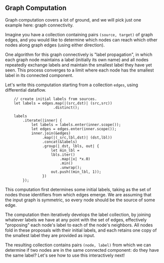 ## Graph Computation

Graph computation covers a lot of ground, and we will pick just one example here: graph connectivity.

Imagine you have a collection containing pairs `(source, target)` of graph edges, and you would like to determine which nodes can reach which other nodes along graph edges (using either direction).

One algorithm for this graph connectively is "label propagation", in which each graph node maintains a label (initially its own name) and all nodes repeatedly exchange labels and maintain the smallest label they have yet seen. This process converges to a limit where each node has the smallest label in its connected component.

Let's write this computation starting from a collection `edges`, using differential dataflow.

```rust,no_run
    // create initial labels from sources.
    let labels = edges.map(|(src,dst)| (src,src))
                      .distinct();

    labels
        .iterate(|inner| {
            let labels = labels.enter(inner.scope());
            let edges = edges.enter(inner.scope());
            inner.join(&edges)
                 .map(|(_src,lbl,dst)| (dst,lbl))
                 .concat(&labels)
                 .group(|_dst, lbls, out| {
                     let min_lbl =
                     lbls.iter()
                         .map(|x| *x.0)
                         .min()
                         .unwrap();
                     out.push((min_lbl, 1));
                 })
        });
```

This computation first determines some initial labels, taking as the set of nodes those identifiers from which edges emerge. We are assuming that the input graph is symmetric, so every node should be the source of some edge.

The computation then iteratively develops the label collection, by joining whatever labels we have at any point with the set of edges, effectively "proposing" each node's label to each of the node's neighbors. All nodes fold in these proposals with their initial labels, and each retains one copy of the smallest label they are provided as input.

The resulting collection contains pairs `(node, label)` from which we can determine if two nodes are in the same connected component: do they have the same label? Let's see how to use this interactively next!
